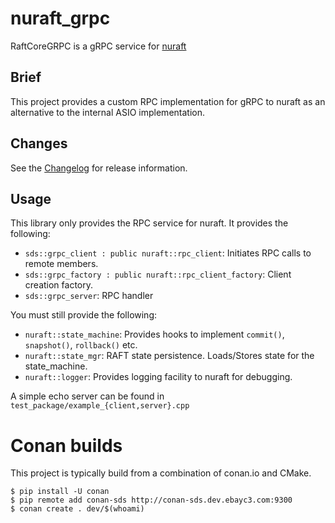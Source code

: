 # nuraft_grpc

RaftCoreGRPC is a gRPC service for [nuraft](https://github.corp.ebay.com/SDS/nuraft)

## Brief

This project provides a custom RPC implementation for gRPC to nuraft as an alternative
to the internal ASIO implementation.

## Changes

See the [Changelog](CHANGELOG.md) for release information.

## Usage

This library only provides the RPC service for nuraft. It provides the following:

* `sds::grpc_client : public nuraft::rpc_client`: Initiates RPC calls to remote members.
* `sds::grpc_factory : public nuraft::rpc_client_factory`: Client creation factory.
* `sds::grpc_server`: RPC handler

You must still provide the following:

* `nuraft::state_machine`: Provides hooks to implement `commit()`, `snapshot()`, `rollback()` etc.
* `nuraft::state_mgr`: RAFT state persistence. Loads/Stores state for the state_machine.
* `nuraft::logger`: Provides logging facility to nuraft for debugging.

A simple echo server can be found in `test_package/example_{client,server}.cpp`

# Conan builds

This project is typically build from a combination of conan.io and CMake.
```
$ pip install -U conan
$ pip remote add conan-sds http://conan-sds.dev.ebayc3.com:9300
$ conan create . dev/$(whoami)
```
